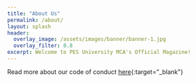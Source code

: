 ```yaml
---
title: "About Us"
permalink: /about/
layout: splash
header:
  overlay_image: /assets/images/banner/banner-1.jpg
  overlay_filter: 0.8
excerpt: Welcome to PES University MCA's Official Magazine!
---
```


Read more about our code of conduct [here](https://github.com/pesumca/code-of-conduct){:target="_blank"}
